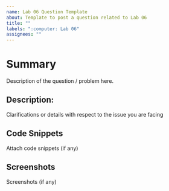 ```yaml
---
name: Lab 06 Question Template
about: Template to post a question related to Lab 06
title: ""
labels: ":computer: Lab 06"
assignees: ""
---
```


# Summary

Description of the question / problem here.

## Description:

Clarifications or details with respect to the issue you are facing

## Code Snippets

Attach code snippets (if any)

## Screenshots

Screenshots (if any)

